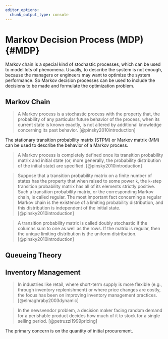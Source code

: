 ```yaml
---
editor_options:
  chunk_output_type: console
---
```


# Markov Decision Process (MDP) {#MDP}

Markov chain is a special kind of stochastic processes, which can be used to model lots of phenomena. Usually, to describe the system is not enough, because the managers or engineers may want to optimize the system performance. So Markov decision processes can be used to include the decisions to be made and formulate the optimization problem.



## Markov Chain

> A Markov process is a stochastic process with the property that, the probability of any particular future behavior of the process, when its current state is known exactly, is not altered by additional knowledge concerning its past behavior. [@pinsky2010introduction]

The stationary transition probability matrix (STPM) or Markov matrix (MM) can be used to describe the behavior of a Markov process.

> A Markov process is completely defined once its transition probability matrix and initial state (or, more generally, the probability distribution of the initial state) are specified. [@pinsky2010introduction]

> Suppose that a transition probability matrix on a finite number of states has the property that when raised to some power `k`, the `k`-step transition probability matrix has all of its elements strictly positive. Such a transition probability matrix, or the corresponding Markov chain, is called regular. The most important fact concerning a regular Markov chain is the existence of a limiting probability distribution, and this distribution is independent of the initial state. [@pinsky2010introduction]

> A transition probability matrix is called doubly stochastic if the columns sum to one as well as the rows. If the matrix is regular, then the unique limiting distribution is the uniform distribution. [@pinsky2010introduction]



## Queueing Theory



## Inventory Management

> In industries like retail, where short-term supply is more flexible (e.g., through inventory replenishment) or where price changes are costly, the focus has been on improving inventory management practices. [@elmaghraby2003dynamic]

> In the newsvendor problem, a decision maker facing random demand for a perishable product decides how much of it to stock for a single selling period. [@petruzzi1999pricing]

The primary concern is on the quantity of initial procurement.
